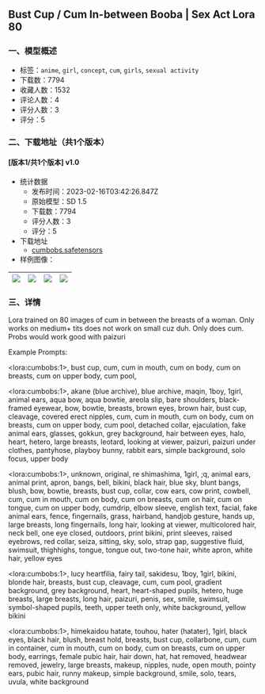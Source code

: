 ## Bust Cup / Cum In-between Booba | Sex Act Lora 80
### 一、模型概述

- 标签：`anime`, `girl`, `concept`, `cum`, `girls`, `sexual activity`
- 下载数：7794
- 收藏人数：1532
- 评论人数：4
- 评分人数：3
- 评分：5

### 二、下载地址（共1个版本）

#### [版本1/共1个版本] v1.0

- 统计数据
  - 发布时间：2023-02-16T03:42:26.847Z
  - 原始模型：SD 1.5
  - 下载数：7794
  - 评分人数：3
  - 评分：5
- 下载地址
  - [cumbobs.safetensors](https://civitai.com/api/download/models/9832)
- 样例图像：

| <img src="https://image.civitai.com/xG1nkqKTMzGDvpLrqFT7WA/65c52af6-9f30-473b-6157-b12a3733b600/width=450/106519.jpeg" /> | <img src="https://image.civitai.com/xG1nkqKTMzGDvpLrqFT7WA/f0712a4b-6ec8-4570-463c-ac30d3df9100/width=450/106518.jpeg" /> | <img src="https://image.civitai.com/xG1nkqKTMzGDvpLrqFT7WA/0f6ab5aa-bc5a-4532-3a28-1ab768ca4900/width=450/106517.jpeg" /> | <img src="https://image.civitai.com/xG1nkqKTMzGDvpLrqFT7WA/e1a05d11-159b-4fdf-1f0b-64b2e5308b00/width=450/95456.jpeg" /> |
| ---- | ---- | ---- | ---- |


### 三、详情
<p>Lora trained on 80 images of cum in between the breasts of a woman. Only works on medium+ tits does not work on small cuz duh. Only does cum. Probs would work good with paizuri</p><p></p><p>Example Prompts:</p><p>&lt;lora:cumbobs:1&gt;, bust cup, cum, cum in mouth, cum on body, cum on breasts, cum on upper body, cum pool,</p><p></p><p>&lt;lora:cumbobs:1&gt;, akane (blue archive), blue archive, maqin, 1boy, 1girl, animal ears, aqua bow, aqua bowtie, areola slip, bare shoulders, black-framed eyewear, bow, bowtie, breasts, brown eyes, brown hair, bust cup, cleavage, covered erect nipples, cum, cum in mouth, cum on body, cum on breasts, cum on upper body, cum pool, detached collar, ejaculation, fake animal ears, glasses, gokkun, grey background, hair between eyes, halo, heart, hetero, large breasts, leotard, looking at viewer, paizuri, paizuri under clothes, pantyhose, playboy bunny, rabbit ears, simple background, solo focus, upper body</p><p></p><p>&lt;lora:cumbobs:1&gt;, unknown, original, re shimashima, 1girl, ;q, animal ears, animal print, apron, bangs, bell, bikini, black hair, blue sky, blunt bangs, blush, bow, bowtie, breasts, bust cup, collar, cow ears, cow print, cowbell, cum, cum in mouth, cum on body, cum on breasts, cum on hair, cum on tongue, cum on upper body, cumdrip, elbow sleeve, english text, facial, fake animal ears, fence, fingernails, grass, hairband, handjob gesture, hands up, large breasts, long fingernails, long hair, looking at viewer, multicolored hair, neck bell, one eye closed, outdoors, print bikini, print sleeves, raised eyebrows, red collar, seiza, sitting, sky, solo, strap gap, suggestive fluid, swimsuit, thighhighs, tongue, tongue out, two-tone hair, white apron, white hair, yellow eyes</p><p></p><p>&lt;lora:cumbobs:1&gt;, lucy heartfilia, fairy tail, sakidesu, 1boy, 1girl, bikini, blonde hair, breasts, bust cup, cleavage, cum, cum pool, gradient background, grey background, heart, heart-shaped pupils, hetero, huge breasts, large breasts, long hair, paizuri, penis, sex, smile, swimsuit, symbol-shaped pupils, teeth, upper teeth only, white background, yellow bikini</p><p></p><p>&lt;lora:cumbobs:1&gt;, himekaidou hatate, touhou, hater (hatater), 1girl, black eyes, black hair, blush, breast hold, breasts, bust cup, collarbone, cum, cum in container, cum in mouth, cum on body, cum on breasts, cum on upper body, earrings, female pubic hair, hair down, hat, hat removed, headwear removed, jewelry, large breasts, makeup, nipples, nude, open mouth, pointy ears, pubic hair, runny makeup, simple background, smile, solo, tears, uvula, white background</p>